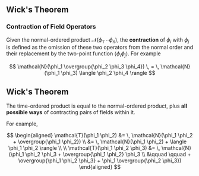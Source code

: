 ## Wick's Theorem

### Contraction of Field Operators

Given the normal-ordered product $\mathcal{N}(\phi_1 \cdots \phi_n)$, the **contraction** of $\phi_i$ with $\phi_j$ is defined as the omission of these two operators from the normal order and their replacement by the two-point function $\langle \phi_i \phi_j \rangle$. For example

$$
\mathcal{N}(\phi_1 \overgroup{\phi_2 \phi_3 \phi_4})
\, = \,
\mathcal{N}(\phi_1 \phi_3) \langle \phi_2 \phi_4 \rangle
$$

## Wick's Theorem

The time-ordered product is equal to the normal-ordered product, plus **all possible ways** of contracting pairs of fields within it.

For example,

$$
\begin{aligned}
    \mathcal{T}(\phi_1 \phi_2) 
    &= \,
    \mathcal{N}(\phi_1 \phi_2 + \overgroup{\phi_1 \phi_2})
    \\ &= \,
    \mathcal{N}(\phi_1 \phi_2) + \langle \phi_1 \phi_2 \rangle
    \\
    \\
    \mathcal{T}(\phi_1 \phi_2 \phi_3)
    &= \,
    \mathcal{N}(\phi_1 \phi_2 \phi_3
    + \overgroup{\phi_1 \phi_2} \phi_3
    \\ &\qquad \qquad
    + \overgroup{\phi_1 \phi_2 \phi_3}
    + \phi_1 \overgroup{\phi_2 \phi_3})
\end{aligned}
$$